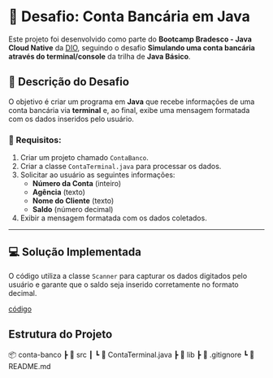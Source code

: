 # 🚀 Desafio: Conta Bancária em Java

Este projeto foi desenvolvido como parte do **Bootcamp Bradesco - Java Cloud Native** da [DIO](https://www.dio.me), seguindo o desafio **Simulando uma conta bancária através do terminal/console** da trilha de **Java Básico**.

## 📝 Descrição do Desafio

O objetivo é criar um programa em **Java** que recebe informações de uma conta bancária via **terminal** e, ao final, exibe uma mensagem formatada com os dados inseridos pelo usuário.

### 📌 Requisitos:
1. Criar um projeto chamado `ContaBanco`.
2. Criar a classe `ContaTerminal.java` para processar os dados.
3. Solicitar ao usuário as seguintes informações:
   - **Número da Conta** (inteiro)
   - **Agência** (texto)
   - **Nome do Cliente** (texto)
   - **Saldo** (número decimal)
4. Exibir a mensagem formatada com os dados coletados.

---

## 💻 Solução Implementada

O código utiliza a classe `Scanner` para capturar os dados digitados pelo usuário e garante que o saldo seja inserido corretamente no formato decimal.

[código](https://github.com/romildo-feliciano/dio-trilha-java-basico/blob/main/conta-banco/src/ContaTerminal.java)

## Estrutura do Projeto
📦 conta-banco
  ┣ 📂 src
  ┃ ┗ 📜 ContaTerminal.java
  ┣ 📂 lib
  ┣ 📜 .gitignore
  ┗ 📜 README.md
